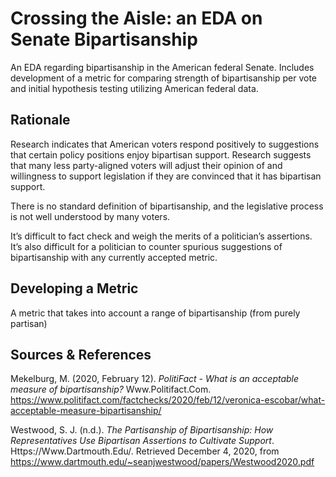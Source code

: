 # Crossing the Aisle: an EDA on Senate Bipartisanship

An EDA regarding bipartisanship in the American federal Senate. Includes development of a metric for comparing strength of bipartisanship per vote and initial hypothesis testing utilizing American federal data.

## Rationale

Research indicates that American voters respond positively to suggestions that certain policy positions enjoy bipartisan support.  Research suggests that many less party-aligned voters will adjust their opinion of and willingness to support legislation if they are convinced that it has bipartisan support.

There is no standard definition of bipartisanship, and the legislative process is not well understood by many voters. 

It’s difficult to fact check and weigh the merits of a politician’s assertions. It’s also difficult for a politician to counter spurious suggestions of bipartisanship with any currently accepted metric.

## Developing a Metric

A metric that takes into account a range of bipartisanship (from purely partisan)



## Sources & References

Mekelburg, M. (2020, February 12). *PolitiFact - What is an acceptable measure of bipartisanship?* Www.Politifact.Com. https://www.politifact.com/factchecks/2020/feb/12/veronica-escobar/what-acceptable-measure-bipartisanship/

Westwood, S. J. (n.d.). *The Partisanship of Bipartisanship: How Representatives Use Bipartisan Assertions to Cultivate Support*. Https://Www.Dartmouth.Edu/. Retrieved December 4, 2020, from https://www.dartmouth.edu/~seanjwestwood/papers/Westwood2020.pdf